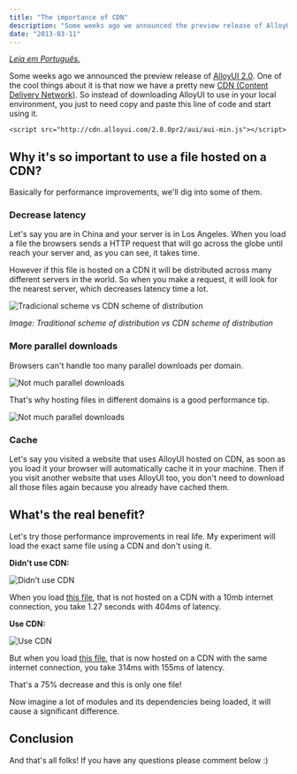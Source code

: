 ```yaml
---
title: "The importance of CDN"
description: "Some weeks ago we announced the preview release of AlloyUI 2.0. One of the cool things about it is that now we have a pretty new CDN (Content Delivery Network). So instead of downloading AlloyUI to use in your local environment, you just to need copy and paste this line of code and start using it."
date: "2013-03-11"
---
```


_[Leia em Português.](http://imasters.com.br/desenvolvimento/a-importancia-de-uma-cdn/)_

Some weeks ago we announced the preview release of [AlloyUI 2.0](http://alloyui.com). One of the cool things about it is that now we have a pretty new [CDN (Content Delivery Network)](http://en.wikipedia.org/wiki/Content_delivery_network). So instead of downloading AlloyUI to use in your local environment, you just to need copy and paste this line of code and start using it.

<!-- more -->

```
<script src="http://cdn.alloyui.com/2.0.0pr2/aui/aui-min.js"></script>
```

## Why it's so important to use a file hosted on a CDN?

Basically for performance improvements, we'll dig into some of them.

### Decrease latency

Let's say you are in China and your server is in Los Angeles. When you load a file the browsers sends a HTTP request that will go across the globe until reach your server and, as you can see, it takes time.

However if this file is hosted on a CDN it will be distributed across many different servers in the world. So when you make a request, it will look for the nearest server, which decreases latency time a lot.

![Tradicional scheme vs CDN scheme of distribution](http://imasters.com.br/wp-content/uploads/2013/03/1.jpg)

_Image: Traditional scheme of distribution vs CDN scheme of distribution_

### More parallel downloads

Browsers can't handle too many parallel downloads per domain.

![Not much parallel downloads](http://imasters.com.br/wp-content/uploads/2013/03/2.jpg)

That's why hosting files in different domains is a good performance tip.

![Not much parallel downloads](http://imasters.com.br/wp-content/uploads/2013/03/3.jpg)

### Cache

Let's say you visited a website that uses AlloyUI hosted on CDN, as soon as you load it your browser will automatically cache it in your machine. Then if you visit another website that uses AlloyUI too, you don't need to download all those files again because you already have cached them.

## What's the real benefit?

Let's try those performance improvements in real life. My experiment will load the exact same file using a CDN and don't using it.

**Didn't use CDN:**

![Didn't use CDN](http://imasters.com.br/wp-content/uploads/2013/03/4.jpg)

When you load [this file](http://js.liferay.com/aui/2.0.0pr2/aui/aui-min.js), that is not hosted on a CDN with a 10mb internet connection, you take 1.27 seconds with 404ms of latency.

**Use CDN:**

![Use CDN](http://imasters.com.br/wp-content/uploads/2013/03/5.jpg)

But when you load [this file](http://cdn.alloyui.com/2.0.0pr2/aui/aui-min.js), that is now hosted on a CDN with the same internet connection, you take 314ms with 155ms of latency.

That's a 75% decrease and this is only one file!

Now imagine a lot of modules and its dependencies being loaded, it will cause a significant difference.

## Conclusion

And that's all folks! If you have any questions please comment below :)
